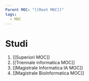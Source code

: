 ```yaml
---
Parent MOC: "[[Root MOC]]"
tags:
  - MOC
---
```

# Studi

1. [[Superiori MOC]]
2. [[Triennale informatica MOC]]
5. [[Magistrale Informatica IA MOC]]
4. [[Magistrale BioInformatica MOC]]

